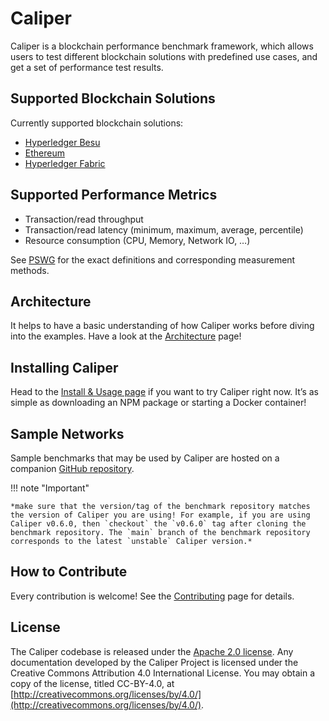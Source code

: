 # Caliper

Caliper is a blockchain performance benchmark framework, which allows users to test different blockchain solutions with predefined use cases, and get a set of performance test results.

## Supported Blockchain Solutions

Currently supported blockchain solutions:

- [Hyperledger Besu](https://github.com/hyperledger/besu)
- [Ethereum](https://github.com/ethereum/)
- [Hyperledger Fabric](https://github.com/hyperledger/fabric)

## Supported Performance Metrics

- Transaction/read throughput
- Transaction/read latency (minimum, maximum, average, percentile)
- Resource consumption (CPU, Memory, Network IO, …)

See [PSWG](https://www.hyperledger.org/learn/publications/blockchain-performance-metrics) for the exact definitions and corresponding measurement methods.

## Architecture

It helps to have a basic understanding of how Caliper works before diving into the examples. Have a look at the [Architecture](getting-started/architecture.md) page!


## Installing Caliper

Head to the [Install & Usage page](getting-started/installing-caliper.md) if you want to try Caliper right now. It’s as simple as downloading an NPM package or starting a Docker container!

## Sample Networks
Sample benchmarks that may be used by Caliper are hosted on a companion [GitHub repository](https://github.com/hyperledger-caliper/caliper-benchmarks).

!!! note "Important"

    *make sure that the version/tag of the benchmark repository matches the version of Caliper you are using! For example, if you are using Caliper v0.6.0, then `checkout` the `v0.6.0` tag after cloning the benchmark repository. The `main` branch of the benchmark repository corresponds to the latest `unstable` Caliper version.*

## How to Contribute
Every contribution is welcome! See the [Contributing](getting-started/contributing.md) page for details.


## License
The Caliper codebase is released under the [Apache 2.0 license](getting-started/license.md). Any documentation developed by the Caliper Project is licensed under the Creative Commons Attribution 4.0 International License. You may obtain a copy of the license, titled CC-BY-4.0, at [http://creativecommons.org/licenses/by/4.0/](http://creativecommons.org/licenses/by/4.0/).